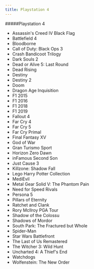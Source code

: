 ```yaml
---
title: Playstation 4
---
```


#####Playstation 4

- Assassin's Creed IV Black Flag
- Battlefield 4
- Bloodborne
- Call of Duty: Black Ops 3
- Crash Bandicoot Trilogy
- Dark Souls 2
- Dead or Alive 5: Last Round
- Dead Rising
- Destiny
- Destiny 2
- Doom
- Dragon Age Inquisition
- F1 2015
- F1 2016
- F1 2018
- F1 2019
- Fallout 4
- Far Cry 4
- Far Cry 5
- Far Cry Primal
- Final Fantasy XV
- God of War
- Gran Turismo Sport
- Horizon Zero Dawn
- inFamous Second Son
- Just Cause 3
- Killzone: Shadow Fall
- Lego Harry Potter Collection
- MediEvil
- Metal Gear Solid V: The Phantom Pain
- Need for Speed Rivals
- Persona 5
- Pillars of Eternity
- Ratchet and Clank
- Rory McIlroy PGA Tour
- Shadow of the Colossu
- Shadows of Mordor
- South Park: The Fractured but Whole
- Spider-Man
- Star Wars Battlefront
- The Last of Us Remastered
- The Witcher 3: Wild Hunt
- Uncharted 4: A Thief's End
- Watchdogs
- Wolfenstein: The New Order
